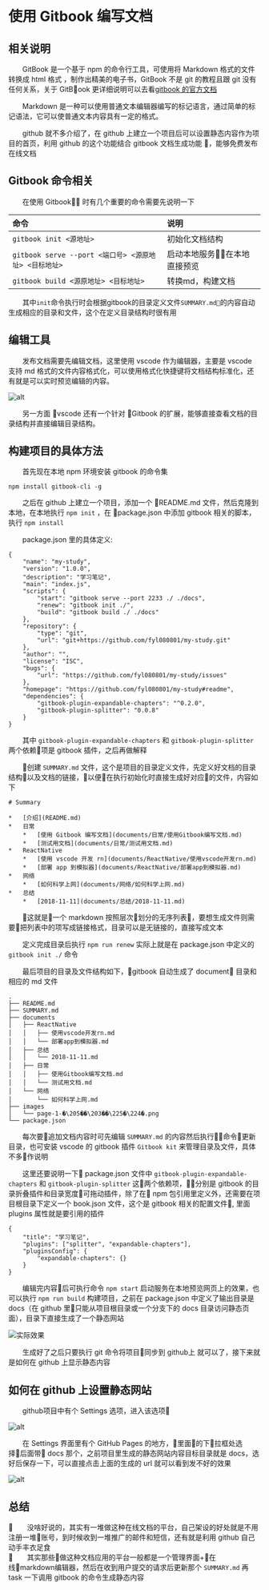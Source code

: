 # 使用 Gitbook 编写文档

## 相关说明

&emsp;&emsp;GitBook 是一个基于 npm 的命令行工具，可使用将 Markdown 格式的文件转换成 html 格式 ，制作出精美的电子书，GitBook 不是 git 的教程且跟 git 没有任何关系，关于 GitBook 更详细说明可以去看[gitbook 的官方文档](https://toolchain.gitbook.com/config.html)

&emsp;&emsp;Markdown 是一种可以使用普通文本编辑器编写的标记语言，通过简单的标记语法，它可以使普通文本内容具有一定的格式。

&emsp;&emsp;github 就不多介绍了，在 github 上建立一个项目后可以设置静态内容作为项目的首页，利用 github 的这个功能结合 gitbook 文档生成功能 ，能够免费发布在线文档

## Gitbook 命令相关

&emsp;&emsp;在使用 Gitbook 时有几个重要的命令需要先说明一下

| 命令                                                  | 说明                         |
| :---------------------------------------------------- | :--------------------------- |
| `gitbook init <源地址>`                               | 初始化文档结构               |
| `gitbook serve --port <端口号> <源原地址> <目标地址>` | 启动本地服务在本地直接预览 |
| `gitbook build <源原地址> <目标地址>`                 | 转换md，构建文档             |
&emsp;&emsp;其中`init`命令执行时会根据gitbook的目录定义文件`SUMMARY.md`的内容自动生成相应的目录和文件，这个在定义目录结构时很有用

## 编辑工具

&emsp;&emsp;发布文档需要先编辑文档，这里使用 vscode 作为编辑器，主要是 vscode 支持 md 格式的文件内容格式化，可以使用格式化快捷键将文档结构标准化，还有就是可以实时预览编辑的内容。  

![alt](/images/E922D073-FACE-43A6-84AD-F065E704F90D.png)

&emsp;&emsp;另一方面 vscode 还有一个针对 Gitbook 的扩展，能够直接查看文档的目录结构并直接编辑目录结构。

## 构建项目的具体方法

&emsp;&emsp;首先现在本地 npm 环境安装 gitbook 的命令集

    npm install gitbook-cli -g

&emsp;&emsp;之后在 github 上建立一个项目，添加一个 README.md 文件，然后克隆到本地，在本地执行 `npm init` ，在 package.json 中添加 gitbook 相关的脚本，执行 `npm install`

&emsp;&emsp;package.json 里的具体定义:

    {
        "name": "my-study",
        "version": "1.0.0",
        "description": "学习笔记",
        "main": "index.js",
        "scripts": {
            "start": "gitbook serve --port 2233 ./ ./docs",
            "renew": "gitbook init ./",
            "build": "gitbook build ./ ./docs"
        },
        "repository": {
            "type": "git",
            "url": "git+https://github.com/fyl080801/my-study.git"
        },
        "author": "",
        "license": "ISC",
        "bugs": {
            "url": "https://github.com/fyl080801/my-study/issues"
        },
        "homepage": "https://github.com/fyl080801/my-study#readme",
        "dependencies": {
            "gitbook-plugin-expandable-chapters": "^0.2.0",
            "gitbook-plugin-splitter": "0.0.8"
        }
    }

&emsp;&emsp;其中 `gitbook-plugin-expandable-chapters` 和 `gitbook-plugin-splitter` 两个依赖项是 gitbook 插件，之后再做解释  

&emsp;&emsp;创建 `SUMMARY.md` 文件，这个是项目的目录定义文件，先定义好文档的目录结构以及文档的链接，以便在执行初始化时直接生成好对应的文件，内容如下  

    # Summary
    
    *   [介绍](README.md)
    *   日常
        *   [使用 Gitbook 编写文档](documents/日常/使用Gitbook编写文档.md)
        *   [测试用文档](documents/日常/测试用文档.md)
    *   ReactNative
        *   [使用 vscode 开发 rn](documents/ReactNative/使用vscode开发rn.md)
        *   [部署 app 到模拟器](documents/ReactNative/部署app到模拟器.md)
    *   网络
        *   [如何科学上网](documents/网络/如何科学上网.md)
    *   总结
        *   [2018-11-11](documents/总结/2018-11-11.md)

&emsp;&emsp;这就是一个 markdown 按照层次划分的无序列表，要想生成文件则需要把列表中的项写成链接格式，目录可以是无链接的，直接写成文本

&emsp;&emsp;定义完成目录后执行 `npm run renew` 实际上就是在 package.json 中定义的 `gitbook init ./` 命令

&emsp;&emsp;最后项目的目录及文件结构如下，gitbook 自动生成了 document 目录和相应的 md 文件

    .
    ├── README.md
    ├── SUMMARY.md
    ├── documents
    │   ├── ReactNative
    │   │   ├── 使用vscode开发rn.md
    │   │   └── 部署app到模拟器.md
    │   ├── 总结
    │   │   └── 2018-11-11.md
    │   ├── 日常
    │   │   ├── 使用Gitbook编写文档.md
    │   │   └── 测试用文档.md
    │   └── 网络
    │       └── 如何科学上网.md
    ├── images
    │   └── page-1-�\205��\203��\225�\224�.png
    └── package.json

&emsp;&emsp;每次要追加文档内容时可先编辑 `SUMMARY.md` 的内容然后执行命令更新目录，也可安装 vscode 的 gitbook 插件 `Gitbook kit` 来管理目录及文件，具体不多作说明  

&emsp;&emsp;这里还要说明一下 package.json 文件中 `gitbook-plugin-expandable-chapters` 和 `gitbook-plugin-splitter` 这两个依赖项，分别是 gitbook 的目录折叠插件和目录宽度可拖动插件，除了在 npm 包引用里定义外，还需要在项目根目录下定义一个 book.json 文件，这个是 gitbook 相关的配置文件, 里面 plugins 属性就是要引用的插件  

    {
        "title": "学习笔记",
        "plugins": ["splitter", "expandable-chapters"],
        "pluginsConfig": {
            "expandable-chapters": {}
        }
    }

&emsp;&emsp;编辑完内容后可执行命令 `npm start` 启动服务在本地预览网页上的效果，也可以执行 `npm run build` 构建项目，之前在 package.json 中定义了输出目录是 docs（在 github 里只能从项目根目录或一个分支下的 docs 目录访问静态页面），目录下直接生成了一个静态网站  

![实际效果](/images/0E60DCA9-8271-4B66-99F5-0E63257FF927.png)  

&emsp;&emsp;生成好了之后只要执行 git 命令将项目同步到 github上 就可以了，接下来就是如何在 github 上显示静态内容

## 如何在 github 上设置静态网站

&emsp;&emsp;github项目中有个 Settings 选项，进入该选项  

![alt](/images/08A761FF-8A57-46EE-8F39-F3F5233F3CAE.png)

&emsp;&emsp;在 Settings 界面里有个 GitHub Pages 的地方，里面的下拉框处选择后面带 docs 那个，之前项目里生成的静态网站内容目标目录就是 docs，选好后保存一下，可以直接点击上面的生成的 url 就可以看到发不好的效果  

![alt](/images/7A595CB5-59C8-420A-80F2-02AD3D301E46.png)  

## 总结

&emsp;&emsp;没啥好说的，其实有一堆做这种在线文档的平台，自己架设的好处就是不用注册一堆账号，到时候收到一堆推广的邮件和短信，还有就是利用 github 自己动手丰衣足食  
&emsp;&emsp;其实那些做这种文档应用的平台一般都是一个管理界面+在线markdown编辑器，然后在收到用户提交的请求后更新那个 `SUMMARY.md` 再 task 一下调用 gitbook 的命令生成静态内容